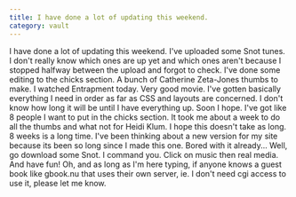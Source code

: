 ```yaml
---
title: I have done a lot of updating this weekend.
category: vault
---
```


I have done a lot of updating this weekend. I've uploaded some Snot tunes. I
don't really know which ones are up yet and which ones aren't because I
stopped halfway between the upload and forgot to check. I've done some editing
to the chicks section. A bunch of Catherine Zeta-Jones thumbs to make. I
watched Entrapment today. Very good movie. I've gotten basically everything I
need in order as far as CSS and layouts are concerned. I don't know how long
it will be until I have everything up. Soon I hope. I've got like 8 people I
want to put in the chicks section. It took me about a week to do all the
thumbs and what not for Heidi Klum. I hope this doesn't take as long. 8 weeks
is a long time. I've been thinking about a new version for my site because its
been so long since I made this one. Bored with it already... Well, go download
some Snot. I command you. Click on music then real media. And have fun! Oh,
and as long as I'm here typing, if anyone knows a guest book like gbook.nu
that uses their own server, ie. I don't need cgi access to use it, please let
me know.
